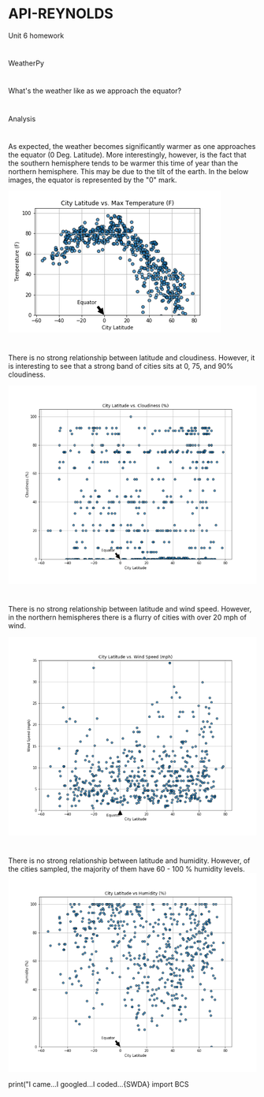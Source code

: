 # API-REYNOLDS
Unit 6 homework
#
WeatherPy
#
What's the weather like as we approach the equator?
#

Analysis

#

As expected, the weather becomes significantly warmer as one approaches the equator (0 Deg. Latitude). More interestingly, however, is the fact that the southern hemisphere tends to be warmer this time of year than the northern hemisphere. This may be due to the tilt of the earth. In the below images, the equator is represented by the "0" mark.

![API_HW-REYNOLDS](https://github.com/afr5057/API_HW-REYNOLDS/blob/master/API%20HW%20Reynolds/CityLat_v_Temp.png)

#

There is no strong relationship between latitude and cloudiness. However, it is interesting to see that a strong band of cities sits at 0, 75, and 90% cloudiness.

![API_HW-REYNOLDS](https://github.com/afr5057/API_HW-REYNOLDS/blob/master/API%20HW%20Reynolds/CityLat_v_Cld.png)

#

There is no strong relationship between latitude and wind speed. However, in the northern hemispheres there is a flurry of cities with over 20 mph of wind.

![API_HW-REYNOLDS](https://github.com/afr5057/API_HW-REYNOLDS/blob/master/API%20HW%20Reynolds/CityLat_v_WndSpd.png)

#

There is no strong relationship between latitude and humidity. However, of the cities sampled, the majority of them have 60 - 100 % humidity levels.
![API_HW-REYNOLDS](https://github.com/afr5057/API_HW-REYNOLDS/blob/master/API%20HW%20Reynolds/CityLat_v_Hmdty.png)





print("I came...I googled...I coded...{SWDA} import BCS
